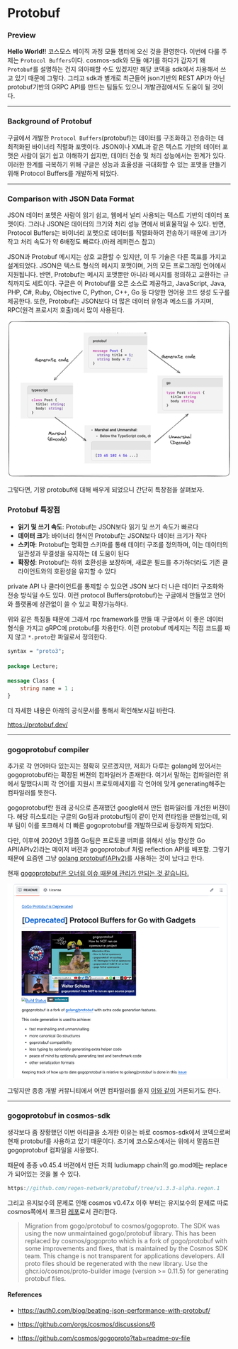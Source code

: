 # Protobuf

### Preview

**Hello World!**! 코스모스 베이직 과정 모듈 챕터에 오신 것을 환영한다. 이번에 다룰 주제는 `Protocol Buffers`이다. cosmos-sdk와 모듈 얘기를 하다가 갑자기 왜 `Protobuf`를 설명하는 건지 의아해할 수도 있겠지만 해당 코덱을 sdk에서 차용해서 쓰고 있기 때문에 그렇다. 그리고 sdk과 별개로 최근들어 json기반의 REST API가 아닌 protobuf기반의 GRPC API를 만드는 팀들도 있으니 개발관점에서도 도움이 될 것이다.

---

### Background of Protobuf

구글에서 개발한 `Protocol Buffers`(protobuf)는 데이터를 구조화하고 전송하는 데 최적화된 바이너리 직렬화 포맷이다. JSON이나 XML과 같은 텍스트 기반의 데이터 포맷은 사람이 읽기 쉽고 이해하기 쉽지만, 데이터 전송 및 처리 성능에서는 한계가 있다. 이러한 한계를 극복하기 위해 구글은 성능과 효율성을 극대화할 수 있는 포맷을 만들기 위해 Protocol Buffers를 개발하게 되었다.

---

### Comparison with JSON Data Format

JSON 데이터 포맷은 사람이 읽기 쉽고, 웹에서 널리 사용되는 텍스트 기반의 데이터 포맷이다. 그러나 JSON은 데이터의 크기와 처리 성능 면에서 비효율적일 수 있다. 반면, Protocol Buffers는 바이너리 포맷으로 데이터를 직렬화하여 전송하기 때문에 크기가 작고 처리 속도가 약 6배정도 빠르다.(아래 레퍼런스 참고)

JSON과 Protobuf 메시지는 상호 교환할 수 있지만, 이 두 기술은 다른 목표를 가지고 설계되었다. JSON은 텍스트 형식의 메시지 포맷이며, 거의 모든 프로그래밍 언어에서 지원됩니다. 반면, Protobuf는 메시지 포맷뿐만 아니라 메시지를 정의하고 교환하는 규칙까지도 세트이다. 구글은 이 Protobuf를 오픈 소스로 제공하고, JavaScript, Java, PHP, C#, Ruby, Objective C, Python, C++, Go 등 다양한 언어용 코드 생성 도구를 제공한다. 또한, Protobuf는 JSON보다 더 많은 데이터 유형과 메소드를 가지며, RPC(원격 프로시저 호출)에서 많이 사용된다.

![31_protobuf_example](./assets/31_protobuf_example.png)

그렇다면, 기왕 protobuf에 대해 배우게 되었으니 간단히 특장점을 살펴보자.

### Protobuf 특장점

- **읽기 및 쓰기 속도**: Protobuf는 JSON보다 읽기 및 쓰기 속도가 빠르다
- **데이터 크기**: 바이너리 형식인 Protobuf는 JSON보다 데이터 크기가 작다
- **스키마**: Protobuf는 명확한 스키마를 통해 데이터 구조를 정의하며, 이는 데이터의 일관성과 무결성을 유지하는 데 도움이 된다
- **확장성**: Protobuf는 하위 호환성을 보장하며, 새로운 필드를 추가하더라도 기존 클라이언트와의 호환성을 유지할 수 있다

private API 나 클라이언트를 통제할 수 있으면 JSON 보다 더 나은 데이터 구조화와 전송 방식일 수도 있다. 이런 protocol Buffers(protobuf)는 구글에서 만들었고 언어와 플랫폼에 상관없이 쓸 수 있고 확장가능하다.

위와 같은 특징들 때문에 그래서 rpc framework를 만들 때 구글에서 이 좋은 데이터 형식을 가지고 gRPC에 protobuf를 차용한다. 이런 protobuf 메세지는 직접 코드를 짜지 않고 `*.proto`란 파일로서 정의한다.

```proto
syntax = "proto3";

package Lecture;

message Class {
    string name = 1 ;
}
```

더 자세한 내용은 아래의 공식문서를 통해서 확인해보시길 바란다.

https://protobuf.dev/

---

### gogoprotobuf compiler

추가로 각 언어마다 있는지는 정확히 모르겠지만, 저희가 다루는 golang에 있어서는 gogoprotobuf라는 확장된 버젼의 컴파일러가 존재한다. 여기서 말하는 컴파일러란 위에서 말했다시피 각 언어를 지원시 프로토메세지를 각 언어에 맞게 generating해주는 컴파일러를 뜻한다.

gogoprotobuf란 원래 공식으로 존재했던 google에서 만든 컴파일러를 개선한 버젼이다. 해당 히스토리는 구글의 Go팀과 protobuf팀이 같이 먼저 런타임을 만들었는데, 외부 팀이 이를 포크해서 더 빠른 gogoprotobuf를 개발하므로써 등장하게 되었다.

다만, 이후에 2020년 3월쯤 Go팀은 프로토콜 버퍼를 위해서 성능 향상한 Go API(APIv2)라는 메이저 버젼과 gogoprotobuf 처럼 reflection API를 배포함. 그렇기 때문에 요즘엔 그냥 [golang protobuf(APIv2)](https://github.com/golang/protobuf)를 사용하는 것이 났다고 한다.

현재 [gogoprotobuf은 오너쉽 이슈 때문에 관리가 안되는 것 같습니다.](https://github.com/gogo/protobuf/issues/691)

![31_gogoproto_image](./assets/31_gogoproto_image.png)

그렇지만 종종 개발 커뮤니티에서 어떤 컴파일러를 쓸지 [이와 같이](https://www.reddit.com/r/golang/comments/oy0ob1/which_protobuf_compiler_to_choose/) 거론되기도 한다.

---

### gogoprotobuf in cosmos-sdk

생각보다 좀 장황했던 이번 아티클을 소개한 이유는 바로 cosmos-sdk에서 코덱으로써 현재 protobuf를 사용하고 있기 때문이다. 초기에 코스모스에서는 위에서 말씀드린 gogoprotobuf 컴파일을 사용했다.

때문에 종종 v0.45.4 버젼에서 만든 저희 ludiumapp chain의 go.mod에는 replace가 되어있는 것을 볼 수 있다.

```go
https://github.com/regen-network/protobuf/tree/v1.3.3-alpha.regen.1
```

그리고 유지보수의 문제로 인해 cosmos v0.47.x 이후 부터는 유지보수의 문제로 따로 cosmos쪽에서 포크된 [레포](https://github.com/cosmos/gogoproto?tab=readme-ov-file)로서 관리한다.

> Migration from gogo/protobuf to cosmos/gogoproto. The SDK was using the now unmaintained gogo/protobuf library. This has been replaced by cosmos/gogoproto which is a fork of gogo/protobuf with some improvements and fixes, that is maintained by the Cosmos SDK team. This change is not transparent for applications developers. All proto files should be regenerated with the new library. Use the ghcr.io/cosmos/proto-builder image (version >= 0.11.5) for generating protobuf files.

#### References

- https://auth0.com/blog/beating-json-performance-with-protobuf/

- https://github.com/orgs/cosmos/discussions/6

- https://github.com/cosmos/gogoproto?tab=readme-ov-file
